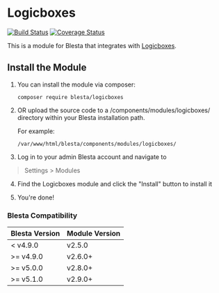 # Logicboxes

[![Build Status](https://travis-ci.org/blesta/module-logicboxes.svg?branch=master)](https://travis-ci.org/blesta/module-logicboxes) [![Coverage Status](https://coveralls.io/repos/github/blesta/module-logicboxes/badge.svg?branch=master)](https://coveralls.io/github/blesta/module-logicboxes?branch=master)

This is a module for Blesta that integrates with [Logicboxes](https://www.logicboxes.com/).

## Install the Module

1. You can install the module via composer:

    ```
    composer require blesta/logicboxes
    ```

2. OR upload the source code to a /components/modules/logicboxes/ directory within
your Blesta installation path.

    For example:

    ```
    /var/www/html/blesta/components/modules/logicboxes/
    ```

3. Log in to your admin Blesta account and navigate to
> Settings > Modules

4. Find the Logicboxes module and click the "Install" button to install it

5. You're done!

### Blesta Compatibility

|Blesta Version|Module Version|
|--------------|--------------|
|< v4.9.0|v2.5.0|
|>= v4.9.0|v2.6.0+|
|>= v5.0.0|v2.8.0+|
|>= v5.1.0|v2.9.0+|
